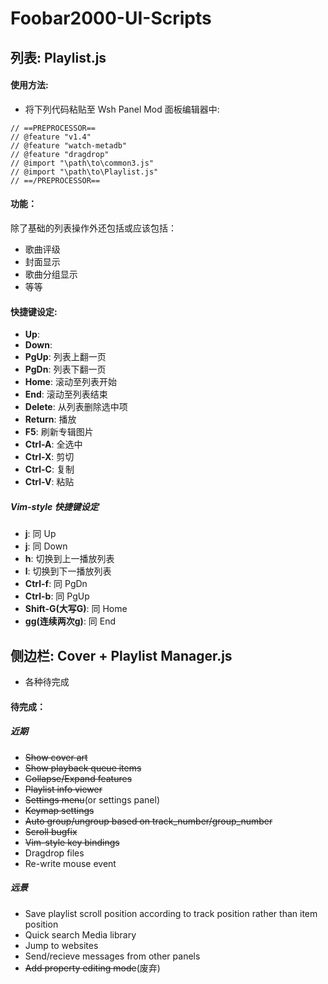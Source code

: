 # Foobar2000-UI-Scripts

## 列表: Playlist.js

#### 使用方法:
* 将下列代码粘贴至 Wsh Panel Mod 面板编辑器中:
```
// ==PREPROCESSOR==
// @feature "v1.4"
// @feature "watch-metadb"
// @feature "dragdrop"
// @import "\path\to\common3.js"
// @import "\path\to\Playlist.js"
// ==/PREPROCESSOR==
```
#### 功能：
除了基础的列表操作外还包括或应该包括：
* 歌曲评级
* 封面显示
* 歌曲分组显示
* 等等

#### 快捷键设定:
* **Up**: 
* **Down**:
* **PgUp**: 列表上翻一页
* **PgDn**: 列表下翻一页
* **Home**: 滚动至列表开始
* **End**: 滚动至列表结束
* **Delete**: 从列表删除选中项
* **Return**: 播放
* **F5**: 刷新专辑图片
* **Ctrl-A**: 全选中
* **Ctrl-X**: 剪切
* **Ctrl-C**: 复制
* **Ctrl-V**: 粘贴

##### Vim-style 快捷键设定
* **j**: 同 Up
* **j**: 同 Down
* **h**: 切换到上一播放列表
* **l**: 切换到下一播放列表
* **Ctrl-f**: 同 PgDn
* **Ctrl-b**: 同 PgUp
* **Shift-G(大写G)**: 同 Home
* **gg(连续两次g)**: 同 End


## 侧边栏: Cover + Playlist Manager.js
* 各种待完成


#### 待完成：
##### 近期
* ~~Show cover art~~
* ~~Show playback queue items~~
* ~~Collapse/Expand features~~
* ~~Playlist info viewer~~
* ~~Settings menu~~(or settings panel)
* ~~Keymap settings~~
* ~~Auto group/ungroup based on track\_number/group\_number~~
* ~~Scroll bugfix~~
* ~~Vim-style key bindings~~
* Dragdrop files
* Re-write mouse event

##### 远景
* Save playlist scroll position according to track position rather than item position
* Quick search Media library
* Jump to websites
* Send/recieve messages from other panels
* ~~Add property editing mode~~(废弃)
